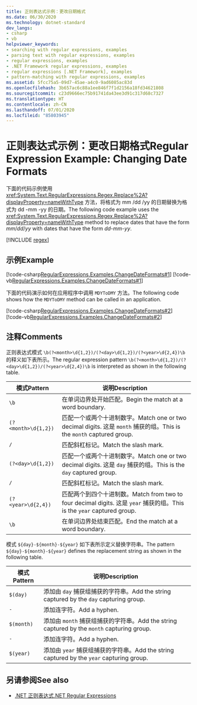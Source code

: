 ```yaml
---
title: 正则表达式示例：更改日期格式
ms.date: 06/30/2020
ms.technology: dotnet-standard
dev_langs:
- csharp
- vb
helpviewer_keywords:
- searching with regular expressions, examples
- parsing text with regular expressions, examples
- regular expressions, examples
- .NET Framework regular expressions, examples
- regular expressions [.NET Framework], examples
- pattern-matching with regular expressions, examples
ms.assetid: 5fcc75a5-09d7-45ae-a4c0-9ad6085ac83d
ms.openlocfilehash: 3b657ac6c88a1ee846f7f1d2156a18fd34621808
ms.sourcegitcommit: c23d9666ec75b91741da43ee3d91c317d68c7327
ms.translationtype: HT
ms.contentlocale: zh-CN
ms.lasthandoff: 07/01/2020
ms.locfileid: "85803945"
---
```

# <a name="regular-expression-example-changing-date-formats"></a><span data-ttu-id="1bd6a-102">正则表达式示例：更改日期格式</span><span class="sxs-lookup"><span data-stu-id="1bd6a-102">Regular Expression Example: Changing Date Formats</span></span>
<span data-ttu-id="1bd6a-103">下面的代码示例使用 <xref:System.Text.RegularExpressions.Regex.Replace%2A?displayProperty=nameWithType> 方法，将格式为 mm  /dd  /yy  的日期替换为格式为 dd  -mm  -yy  的日期。</span><span class="sxs-lookup"><span data-stu-id="1bd6a-103">The following code example uses the <xref:System.Text.RegularExpressions.Regex.Replace%2A?displayProperty=nameWithType> method to replace dates that have the form *mm*/*dd*/*yy* with dates that have the form *dd*-*mm*-*yy*.</span></span>  

[!INCLUDE [regex](../../../includes/regex.md)]

## <a name="example"></a><span data-ttu-id="1bd6a-104">示例</span><span class="sxs-lookup"><span data-stu-id="1bd6a-104">Example</span></span>  
 [!code-csharp[RegularExpressions.Examples.ChangeDateFormats#1](../../../samples/snippets/csharp/VS_Snippets_CLR/RegularExpressions.Examples.ChangeDateFormats/cs/Example_ChangeDateFormats1.cs#1)]
 [!code-vb[RegularExpressions.Examples.ChangeDateFormats#1](../../../samples/snippets/visualbasic/VS_Snippets_CLR/RegularExpressions.Examples.ChangeDateFormats/vb/Example_ChangeDateFormats1.vb#1)]  
  
 <span data-ttu-id="1bd6a-105">下面的代码演示如何在应用程序中调用 `MDYToDMY` 方法。</span><span class="sxs-lookup"><span data-stu-id="1bd6a-105">The following code shows how the `MDYToDMY` method can be called in an application.</span></span>  
  
 [!code-csharp[RegularExpressions.Examples.ChangeDateFormats#2](../../../samples/snippets/csharp/VS_Snippets_CLR/RegularExpressions.Examples.ChangeDateFormats/cs/Example_ChangeDateFormats1.cs#2)]
 [!code-vb[RegularExpressions.Examples.ChangeDateFormats#2](../../../samples/snippets/visualbasic/VS_Snippets_CLR/RegularExpressions.Examples.ChangeDateFormats/vb/Example_ChangeDateFormats1.vb#2)]  
  
## <a name="comments"></a><span data-ttu-id="1bd6a-106">注释</span><span class="sxs-lookup"><span data-stu-id="1bd6a-106">Comments</span></span>  
 <span data-ttu-id="1bd6a-107">正则表达式模式 `\b(?<month>\d{1,2})/(?<day>\d{1,2})/(?<year>\d{2,4})\b` 的释义如下表所示。</span><span class="sxs-lookup"><span data-stu-id="1bd6a-107">The regular expression pattern  `\b(?<month>\d{1,2})/(?<day>\d{1,2})/(?<year>\d{2,4})\b` is interpreted as shown in the following table.</span></span>  
  
|<span data-ttu-id="1bd6a-108">模式</span><span class="sxs-lookup"><span data-stu-id="1bd6a-108">Pattern</span></span>|<span data-ttu-id="1bd6a-109">说明</span><span class="sxs-lookup"><span data-stu-id="1bd6a-109">Description</span></span>|  
|-------------|-----------------|  
|`\b`|<span data-ttu-id="1bd6a-110">在单词边界处开始匹配。</span><span class="sxs-lookup"><span data-stu-id="1bd6a-110">Begin the match at a word boundary.</span></span>|  
|`(?<month>\d{1,2})`|<span data-ttu-id="1bd6a-111">匹配一个或两个十进制数字。</span><span class="sxs-lookup"><span data-stu-id="1bd6a-111">Match one or two decimal digits.</span></span> <span data-ttu-id="1bd6a-112">这是 `month` 捕获的组。</span><span class="sxs-lookup"><span data-stu-id="1bd6a-112">This is the `month` captured group.</span></span>|  
|`/`|<span data-ttu-id="1bd6a-113">匹配斜杠标记。</span><span class="sxs-lookup"><span data-stu-id="1bd6a-113">Match the slash mark.</span></span>|  
|`(?<day>\d{1,2})`|<span data-ttu-id="1bd6a-114">匹配一个或两个十进制数字。</span><span class="sxs-lookup"><span data-stu-id="1bd6a-114">Match one or two decimal digits.</span></span> <span data-ttu-id="1bd6a-115">这是 `day` 捕获的组。</span><span class="sxs-lookup"><span data-stu-id="1bd6a-115">This is the `day` captured group.</span></span>|  
|`/`|<span data-ttu-id="1bd6a-116">匹配斜杠标记。</span><span class="sxs-lookup"><span data-stu-id="1bd6a-116">Match the slash mark.</span></span>|  
|`(?<year>\d{2,4})`|<span data-ttu-id="1bd6a-117">匹配两个到四个十进制数。</span><span class="sxs-lookup"><span data-stu-id="1bd6a-117">Match from two to four decimal digits.</span></span> <span data-ttu-id="1bd6a-118">这是 `year` 捕获的组。</span><span class="sxs-lookup"><span data-stu-id="1bd6a-118">This is the `year` captured group.</span></span>|  
|`\b`|<span data-ttu-id="1bd6a-119">在单词边界处结束匹配。</span><span class="sxs-lookup"><span data-stu-id="1bd6a-119">End the match at a word boundary.</span></span>|  
  
 <span data-ttu-id="1bd6a-120">模式 `${day}-${month}-${year}` 如下表所示定义替换字符串。</span><span class="sxs-lookup"><span data-stu-id="1bd6a-120">The pattern `${day}-${month}-${year}` defines the replacement string as shown in the following table.</span></span>  
  
|<span data-ttu-id="1bd6a-121">模式</span><span class="sxs-lookup"><span data-stu-id="1bd6a-121">Pattern</span></span>|<span data-ttu-id="1bd6a-122">说明</span><span class="sxs-lookup"><span data-stu-id="1bd6a-122">Description</span></span>|  
|-------------|-----------------|  
|`$(day)`|<span data-ttu-id="1bd6a-123">添加由 `day` 捕获组捕获的字符串。</span><span class="sxs-lookup"><span data-stu-id="1bd6a-123">Add the string captured by the `day` capturing group.</span></span>|  
|`-`|<span data-ttu-id="1bd6a-124">添加连字符。</span><span class="sxs-lookup"><span data-stu-id="1bd6a-124">Add a hyphen.</span></span>|  
|`$(month)`|<span data-ttu-id="1bd6a-125">添加由 `month` 捕获组捕获的字符串。</span><span class="sxs-lookup"><span data-stu-id="1bd6a-125">Add the string captured by the `month` capturing group.</span></span>|  
|`-`|<span data-ttu-id="1bd6a-126">添加连字符。</span><span class="sxs-lookup"><span data-stu-id="1bd6a-126">Add a hyphen.</span></span>|  
|`$(year)`|<span data-ttu-id="1bd6a-127">添加由 `year` 捕获组捕获的字符串。</span><span class="sxs-lookup"><span data-stu-id="1bd6a-127">Add the string captured by the `year` capturing group.</span></span>|  
  
## <a name="see-also"></a><span data-ttu-id="1bd6a-128">另请参阅</span><span class="sxs-lookup"><span data-stu-id="1bd6a-128">See also</span></span>

- [<span data-ttu-id="1bd6a-129">.NET 正则表达式</span><span class="sxs-lookup"><span data-stu-id="1bd6a-129">.NET Regular Expressions</span></span>](regular-expressions.md)
